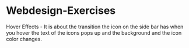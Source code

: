 # Webdesign-Exercises

Hover Effects - It is about the transition the icon on the side bar has when you hover the text of the icons pops up and the background and the icon color changes.
